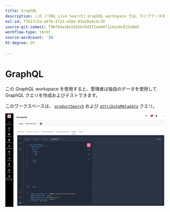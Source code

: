 ```yaml
---
title: GraphQL
description: この [!DNL Live Search] GraphQL workspace では、ライブデータを使用してクエリを作成できます。
exl-id: f7b17c5a-a97b-4724-a50e-83e28a4c4c38
source-git-commit: f96f94a16e1926b7dd2f1ee94f124ac0c823a9e0
workflow-type: tm+mt
source-wordcount: '38'
ht-degree: 0%

---
```


# GraphQL

この *GraphQL* workspace を使用すると、管理者は独自のデータを使用してGraphQL クエリを作成およびテストできます。

このワークスペースは、 [`productSearch`](https://developer.adobe.com/commerce/services/graphql/live-search/product-search/) および [`attributeMetadata`](https://developer.adobe.com/commerce/services/graphql/live-search/attribute-metadata/) クエリ。

![GraphQL Workspace](assets/graphql.png)
